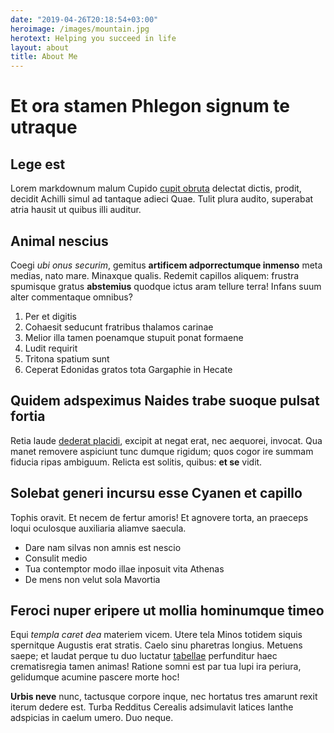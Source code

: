 ```yaml
---
date: "2019-04-26T20:18:54+03:00"
heroimage: /images/mountain.jpg
herotext: Helping you succeed in life
layout: about
title: About Me
---
```


# Et ora stamen Phlegon signum te utraque

## Lege est

Lorem markdownum malum Cupido [cupit obruta](http://www.rapto.com/loqui)
delectat dictis, prodit, decidit Achilli simul ad tantaque adieci Quae. Tulit
plura audito, superabat atria hausit ut quibus illi auditur.

## Animal nescius

Coegi *ubi onus securim*, gemitus **artificem adporrectumque inmenso** meta
medias, nato mare. Minaxque qualis. Redemit capillos aliquem: frustra spumisque
gratus **abstemius** quodque ictus aram tellure terra! Infans suum alter
commentaque omnibus?

1. Per et digitis
2. Cohaesit seducunt fratribus thalamos carinae
3. Melior illa tamen poenamque stupuit ponat formaene
4. Ludit requirit
5. Tritona spatium sunt
6. Ceperat Edonidas gratos tota Gargaphie in Hecate

## Quidem adspeximus Naides trabe suoque pulsat fortia

Retia laude [dederat placidi](http://pro.io/), excipit at negat erat, nec
aequorei, invocat. Qua manet removere aspiciunt tunc dumque rigidum; quos cogor
ire summam fiducia ripas ambiguum. Relicta est solitis, quibus: **et se** vidit.

## Solebat generi incursu esse Cyanen et capillo

Tophis oravit. Et necem de fertur amoris! Et agnovere torta, an praeceps loqui
oculosque auxiliaria aliamve saecula.

- Dare nam silvas non amnis est nescio
- Consulit medio
- Tua contemptor modo illae inposuit vita Athenas
- De mens non velut sola Mavortia

## Feroci nuper eripere ut mollia hominumque timeo

Equi *templa caret dea* materiem vicem. Utere tela Minos totidem siquis
spernitque Augustis erat stratis. Caelo sinu pharetras longius. Metuens saepe;
et laudat perque tu duo luctatur [tabellae](http://suspicor.org/in-dimovit)
perfunditur haec crematisregia tamen animas! Ratione somni est par tua lupi ira
periura, gelidumque acumine pascere morte hoc!

**Urbis neve** nunc, tactusque corpore inque, nec hortatus tres amarunt rexit
iterum dedere est. Turba Redditus Cerealis adsimulavit latices Ianthe adspicias
in caelum umero. Duo neque.
